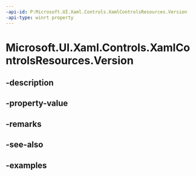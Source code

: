 ```yaml
---
-api-id: P:Microsoft.UI.Xaml.Controls.XamlControlsResources.Version
-api-type: winrt property
---
```


# Microsoft.UI.Xaml.Controls.XamlControlsResources.Version

<!--
public Microsoft.UI.Xaml.Controls.StylesVersion Version { get; set; }
-->


## -description

## -property-value

## -remarks

## -see-also

## -examples


